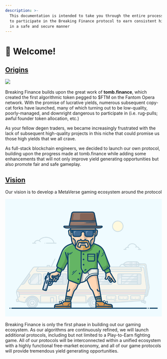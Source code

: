 ```yaml
---
description: >-
  This documentation is intended to take you through the entire process of how
  to participate in the Breaking Finance protocol to earn consistent high yields
  in a safe and secure manner
---
```


# 👏 Welcome!

## [Origins](./#origins)

![](.gitbook/assets/crypto\_tomb\_bond.png)

Breaking Finance builds upon the great work of **tomb.finance**, which created the first algorithmic token pegged to $FTM on the Fantom Opera network. With the promise of lucrative yields, numerous subsequent copy-cat forks have launched, many of which turning out to be low-quality, poorly-managed, and downright dangerous to participate in (i.e. rug-pulls; awful founder token allocation, etc.)

As your fellow degen traders, we became increasingly frustrated with the lack of subsequent high-quality projects in this niche that could promise us those high yields that we all crave.&#x20;

As full-stack blockchain engineers, we decided to launch our own protocol, building upon the progress made at tomb.finance while adding some enhancements that will not only improve yield generating opportunities but also promote fair and safe gameplay.

## [Vision](./#vision)

Our vision is to develop a MetaVerse gaming ecosystem around the protocol

![](.gitbook/assets/06989b4cc27e62cfa116bf89f9fdced6.png)

Breaking Finance is only the first phase in building out our gaming ecosystem. As our algorithms are continuously refined, we will launch additional protocols, including but not limited to a Play-to-Earn  fighting game. All of our protocols will be interconnected within a unified ecosystem with a highly functional free-market economy, and all of our game protocols will provide tremendous yield generating opportunities.
